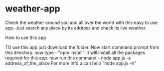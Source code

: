 # weather-app
Check the weather around you and all over the world with this easy to use app. Just search any place by its address and check its live weather.

How to use this app

TO use this app just download the folder.
Now start command prompt from this directory.
now type - "npm install". it will install all the packages required for this app.
now run this command - node app.js -a address_of_the_place
For more info u can help
"node app.js -h"
